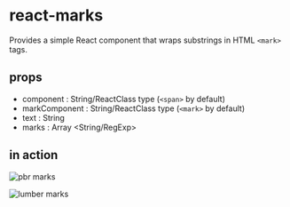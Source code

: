 # react-marks
Provides a simple React component that wraps substrings in HTML `<mark>` tags.
## props
- component : String/ReactClass type (`<span>` by default)
- markComponent : String/ReactClass type (`<mark>` by default)
- text : String
- marks : Array <String/RegExp>

## in action

![pbr marks](https://nicholasspencer.github.io/react-marks/images/pbr.png)

![lumber marks](https://nicholasspencer.github.io/react-marks/images/lumber.png)